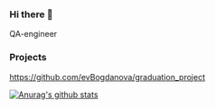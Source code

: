 ### Hi there 👋
QA-engineer
### Projects
https://github.com/evBogdanova/graduation_project

<a href="https://github.com/anuraghazra/github-readme-stats">
  <img align="center" src="https://github-readme-stats.anuraghazra1.vercel.app/api?username=evBogdanova&show_icons=true&include_all_commits=true&theme=material-palenight" alt="Anurag's github stats" />
</a>
